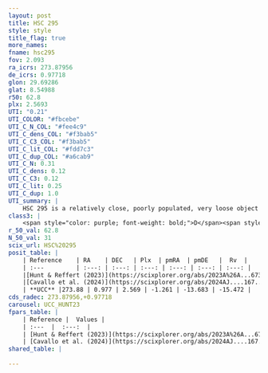 ```yaml
---
layout: post
title: HSC 295
style: style
title_flag: true
more_names: 
fname: hsc295
fov: 2.093
ra_icrs: 273.87956
de_icrs: 0.97718
glon: 29.69286
glat: 8.54988
r50: 62.8
plx: 2.5693
UTI: "0.21"
UTI_COLOR: "#fbcebe"
UTI_C_N_COL: "#fee4c9"
UTI_C_dens_COL: "#f3bab5"
UTI_C_C3_COL: "#f3bab5"
UTI_C_lit_COL: "#fdd7c3"
UTI_C_dup_COL: "#a6cab9"
UTI_C_N: 0.31
UTI_C_dens: 0.12
UTI_C_C3: 0.12
UTI_C_lit: 0.25
UTI_C_dup: 1.0
UTI_summary: |
    HSC 295 is a relatively close, poorly populated, very loose object of very low C3 quality. It was recently reported in the literature.
class3: |
    <span style="color: purple; font-weight: bold;">D</span><span style="color: red; font-weight: bold;">C</span>
r_50_val: 62.8
N_50_val: 31
scix_url: HSC%20295
posit_table: |
    | Reference    | RA    | DEC   | Plx  | pmRA  | pmDE   |  Rv  |
    | :---         | :---: | :---: | :---: | :---: | :---: | :---: |
    |[Hunt & Reffert (2023)](https://scixplorer.org/abs/2023A%26A...673A.114H) | 273.828 | 1.019 | 2.542 | -1.357 | -13.352 | -15.187 |
    |[Cavallo et al. (2024)](https://scixplorer.org/abs/2024AJ....167...12C) | 273.741 | 1.56 | 2.557 | -- | -- | -- |
    | **UCC** |273.88 | 0.977 | 2.569 | -1.261 | -13.683 | -15.472 | 
cds_radec: 273.87956,+0.97718
carousel: UCC_HUNT23
fpars_table: |
    | Reference |  Values |
    | :---  |  :---:  |
    | [Hunt & Reffert (2023)](https://scixplorer.org/abs/2023A%26A...673A.114H) | `AV50=1.081, diffAV50=1.646, MOD50=7.848, logAge50=8.187` |
    | [Cavallo et al. (2024)](https://scixplorer.org/abs/2024AJ....167...12C) | `AV50=1.19, dMod50=8.0, logAge50=8.42, [Fe/H]50=0.48` |
shared_table: |
    
---
```

